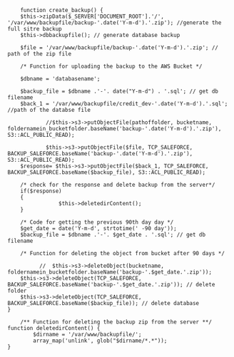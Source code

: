 
    
        function create_backup() {
		$this->zipData($_SERVER['DOCUMENT_ROOT'].'/', '/var/www/backupfile/backup-'.date('Y-m-d').'.zip'); //generate the full sitre backup
		$this->dbbackupfile(); // generate database backup
		
		$file = '/var/www/backupfile/backup-'.date('Y-m-d').'.zip'; // path of the zip file
		
		/* Function for uploading the backup to the AWS Bucket */
		
		$dbname = 'databasename';
		
		$backup_file = $dbname .'-'. date("Y-m-d") . '.sql'; // get db filename 
		$back_1 = '/var/www/backupfile/credit_dev-'.date('Y-m-d').'.sql'; //path of the databse file
                
                //$this->s3->putObjectFile(pathoffolder, bucketname, foldernamein_bucketfolder.baseName('backup-'.date('Y-m-d').'.zip'), S3::ACL_PUBLIC_READ);
		
                $this->s3->putObjectFile($file, TCP_SALEFORCE, BACKUP_SALEFORCE.baseName('backup-'.date('Y-m-d').'.zip'), S3::ACL_PUBLIC_READ);
		$response= $this->s3->putObjectFile($back_1, TCP_SALEFORCE, BACKUP_SALEFORCE.baseName($backup_file), S3::ACL_PUBLIC_READ);
		
		/* check for the response and delete backup from the server*/
		if($response)
		{
                    $this->deletedirContent();
		}
		
		/* Code for getting the previous 90th day day */
		$get_date = date('Y-m-d', strtotime(' -90 day'));
		$backup_file = $dbname .'-'. $get_date . '.sql'; // get db filename 
		
		/* Function for deleting the object from bucket after 90 days */
                
              //  $this->s3->deleteObject(bucketname, foldernamein_bucketfolder.baseName('backup-'.$get_date.'.zip'));
		$this->s3->deleteObject(TCP_SALEFORCE, BACKUP_SALEFORCE.baseName('backup-'.$get_date.'.zip')); // delete folder 
		$this->s3->deleteObject(TCP_SALEFORCE, BACKUP_SALEFORCE.baseName($backup_file)); // delete database
	}
        
        /** Function for deleting the backup zip from the server **/
	function deletedirContent() {
            $dirname = '/var/www/backupfile/';
            array_map('unlink', glob("$dirname/*.*"));
	}

